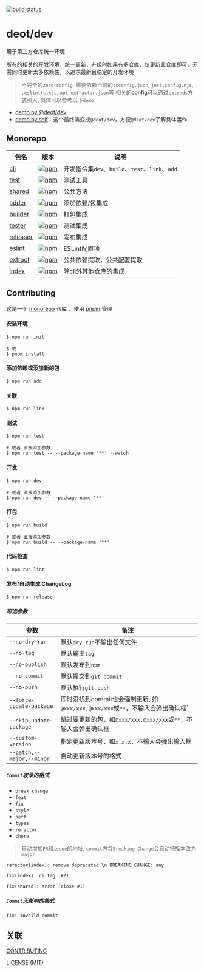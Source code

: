 [ci-image]: https://github.com/deot/dev/actions/workflows/ci.yml/badge.svg?branch=main
[ci-url]: https://github.com/deot/dev/actions/workflows/ci.yml

[![build status][ci-image]][ci-url]

# deot/dev

用于第三方仓库统一环境

所有的相关的开发环境，统一更新，升级时如果有多仓库，仅更新此仓库即可，无需同时更新太多依赖性，以追求最新且稳定的开发环境

> 不完全的`zero-config`, 需要依赖当前的`tsconfig.json`, `jest.config.mjs`, `.eslintrc.cjs`, `api-extractor.json`等
> 相关的[config](packages/cli/config)可以通过`extends`方式引入, 具体可以参考以下`demo`


- [demo by @deot/dev](https://github.com/deot/dev-demo)
- [demo by self](https://github.com/deot/dev-self-demo)：这个最终演变成`@deot/dev`，方便`@deot/dev`了解具体运作

## Monorepo

[npm-cli-image]: https://img.shields.io/npm/v/@deot/dev-cli.svg
[npm-cli-url]: https://www.npmjs.com/package/@deot/dev-cli

[npm-test-image]: https://img.shields.io/npm/v/@deot/dev-test.svg
[npm-test-url]: https://www.npmjs.com/package/@deot/dev-test

[npm-shared-image]: https://img.shields.io/npm/v/@deot/dev-shared.svg
[npm-shared-url]: https://www.npmjs.com/package/@deot/dev-shared

[npm-adder-image]: https://img.shields.io/npm/v/@deot/dev-adder.svg
[npm-adder-url]: https://www.npmjs.com/package/@deot/dev-adder

[npm-builder-image]: https://img.shields.io/npm/v/@deot/dev-builder.svg
[npm-builder-url]: https://www.npmjs.com/package/@deot/dev-builder

[npm-tester-image]: https://img.shields.io/npm/v/@deot/dev-tester.svg
[npm-tester-url]: https://www.npmjs.com/package/@deot/dev-tester

[npm-releaser-image]: https://img.shields.io/npm/v/@deot/dev-releaser.svg
[npm-releaser-url]: https://www.npmjs.com/package/@deot/dev-releaser

[npm-eslint-image]: https://img.shields.io/npm/v/@deot/dev-eslint.svg
[npm-eslint-url]: https://www.npmjs.com/package/@deot/dev-eslint

[npm-extract-image]: https://img.shields.io/npm/v/@deot/dev-extract.svg
[npm-extract-url]: https://www.npmjs.com/package/@deot/dev-extract

[npm-image]: https://img.shields.io/npm/v/@deot/dev.svg
[npm-url]: https://www.npmjs.com/package/@deot/dev

| 包名                            | 版本                                             | 说明                                     |
| ----------------------------- | ---------------------------------------------- | -------------------------------------- |
| [cli](packages/cli)           | [![npm][npm-cli-image]][npm-cli-url]           | 开发指令集`dev`、`build`、`test`、`link`、`add` |
| [test](packages/test)         | [![npm][npm-test-image]][npm-test-url]         | 测试工具                                   |
| [shared](packages/shared)     | [![npm][npm-shared-image]][npm-shared-url]     | 公共方法                                   |
| [adder](packages/adder)       | [![npm][npm-adder-image]][npm-adder-url]       | 添加依赖/包集成                               |
| [builder](packages/builder)   | [![npm][npm-builder-image]][npm-builder-url]   | 打包集成                                   |
| [tester](packages/tester)     | [![npm][npm-tester-image]][npm-tester-url]     | 测试集成                                   |
| [releaser](packages/releaser) | [![npm][npm-releaser-image]][npm-releaser-url] | 发布集成                                   |
| [eslint](packages/eslint)     | [![npm][npm-eslint-image]][npm-eslint-url]     | ESLint配置项                              |
| [extract](packages/extract)   | [![npm][npm-extract-image]][npm-extract-url]   | 公共依赖提取，公共配置提取                          |
| [index](packages/index)       | [![npm][npm-image]][npm-url]                   | 除cli外其他仓库的集成                           |

## Contributing

这是一个 [monorepo](https://en.wikipedia.org/wiki/Monorepo) 仓库 ，使用 [pnpm](https://pnpm.io/) 管理

#### 安装环境

```console
$ npm run init 

$ 或
$ pnpm install
```

#### 添加依赖或添加新的包

```console
$ npm run add
```

#### 关联

```console
$ npm run link
```

#### 测试

```console
$ npm run test

# 或者 直接添加参数
$ npm run test -- --package-name '**' --watch
```

#### 开发

```console
$ npm run dev

# 或者 直接添加参数
$ npm run dev -- --package-name '**'
```

#### 打包

```console
$ npm run build

# 或者 直接添加参数
$ npm run build -- --package-name '**'
```

#### 代码检查

```console
$ npm run lint
```

#### 发布/自动生成 ChangeLog

```console
$ npm run release
```

##### 可选参数

| 参数                        | 备注                                                      |
| ------------------------- | ------------------------------------------------------- |
| `--no-dry-run`            | 默认`dry run`不输出任何文件                                      |
| `--no-tag`                | 默认输出`tag`                                               |
| `--no-publish`            | 默认发布到`npm`                                              |
| `--no-commit`             | 默认提交到`git commit`                                       |
| `--no-push`               | 默认执行`git push`                                          |
| `--force-update-package`  | 即时没找到commit也会强制更新, 如`@xxx/xxx,@xxx/xxx`或`**`，不输入会弹出确认框` |
| `--skip-update-package`   | 跳过要更新的包，如`@xxx/xxx,@xxx/xxx`或`**`，不输入会弹出确认框             |
| `--custom-version`        | 指定更新版本号，如`x.x.x`，不输入会弹出输入框                              |
| `--patch,--major,--minor` | 自动更新版本号的格式                                              |

##### `Commit`收录的格式

- `break change`
- `feat`
- `fix`
- `style`
- `perf`
- `types`
- `refactor`
- `chore`

> 自动增加`PR`和`issue`的地址, `commit`内含`Breaking Change`会自动把版本改为`major`

```shell
refactor(index): remove deprecated \n BREAKING CHANGE: any

fix(index): ci tag (#2)

fix(shared): error (close #1)
```

##### `Commit`无影响的格式

```shell
fix: invaild commit
```

## 关联

[CONTRIBUTING](./.github/CONTRIBUTING.md)

[LICENSE (MIT)](./LICENSE)